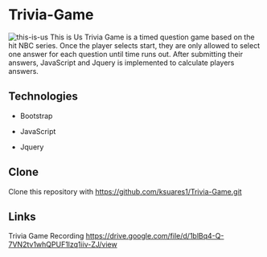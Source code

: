 # Trivia-Game
![this-is-us](https://user-images.githubusercontent.com/44280043/81520049-23a58a80-9311-11ea-9484-ea5d8c7ed5ef.jpg)
This is Us Trivia Game is a timed question game based on the hit NBC series. Once the player selects start, they are only allowed to select one answer for each question until time runs out. After submitting their answers, JavaScript and Jquery is implemented to calculate players answers. 




## Technologies
- Bootstrap
- JavaScript

- Jquery

## Clone
Clone this repository with https://github.com/ksuares1/Trivia-Game.git
        
## Links
Trivia Game Recording https://drive.google.com/file/d/1blBq4-Q-7VN2tv1whQPUF1lzq1iiv-ZJ/view
